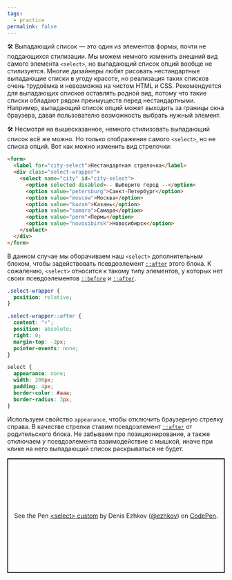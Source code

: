 ```yaml
---
tags:
  - practice
permalink: false
---
```


🛠 Выпадающий список — это один из элементов формы, почти не поддающихся стилизации. Мы можем немного изменить внешний вид самого элемента `<select>`, но выпадающий список опций вообще не стилизуется. Многие дизайнеры любят рисовать нестандартные выпадающие списки в угоду красоте, но реализация таких списков очень трудоёмка и невозможна на чистом HTML и CSS. Рекомендуется для выпадающих списков оставлять родной вид, потому что такие списки обладают рядом преимуществ перед нестандартными. Например, выпадающий список опций может выходить за границы окна браузера, давая пользователю возможность выбрать нужный элемент.

🛠 Несмотря на вышесказанное, немного стилизовать выпадающий список всё же можно. Но только отображение самого `<select>`, но не списка опций. Вот как можно изменить вид стрелочки:

```html
<form>
  <label for="city-select">Нестандартная стрелочка</label>
  <div class="select-wrapper">
    <select name="city" id="city-select">
      <option selected disabled>-- Выберите город --</option>
      <option value="petersburg">Санкт-Петербург</option>
      <option value="moscow">Москва</option>
      <option value="kazan">Казань</option>
      <option value="samara">Самара</option>
      <option value="perm">Пермь</option>
      <option value="novosibirsk">Новосибирск</option>
    </select>
  </div>
</form>
```

В данном случае мы оборачиваем наш `<select>` дополнительным блоком, чтобы задействовать псевдоэлемент [`::after`](/css/after/) этого блока. К сожалению, `<select>` относится к такому типу элементов, у которых нет своих псевдоэлементов [`::before`](/css/doka/before/) и [`::after`](/css/after/).

```css
.select-wrapper {
  position: relative;
}

.select-wrapper::after {
  content: "⬇️";
  position: absolute;
  right: 0;
  margin-top: -2px;
  pointer-events: none;
}

select {
  appearance: none;
  width: 200px;
  padding: 4px;
  border-color: #aaa;
  border-radius: 3px;
}
```

Используем свойство `appearance`, чтобы отключить браузерную стрелку справа. В качестве стрелки ставим псевдоэлемент [`::after`](/css/after/) от родительского блока. Не забываем про позиционирование, а также отключаем у псевдоэлемента взаимодействие с мышкой, иначе при клике на него выпадающий список раскрываться не будет.

<p class="codepen" data-height="265" data-theme-id="dark" data-default-tab="html,result" data-user="ezhkov" data-slug-hash="YzGEKjP" style="height: 265px; box-sizing: border-box; display: flex; align-items: center; justify-content: center; border: 2px solid; margin: 1em 0; padding: 1em;" data-pen-title="&amp;lt;select&amp;gt; custom">
  <span>See the Pen <a href="https://codepen.io/ezhkov/pen/YzGEKjP">
  &lt;select&gt; custom</a> by Denis Ezhkov (<a href="https://codepen.io/ezhkov">@ezhkov</a>)
  on <a href="https://codepen.io">CodePen</a>.</span>
</p>
<script async src="https://cpwebassets.codepen.io/assets/embed/ei.js"></script>
